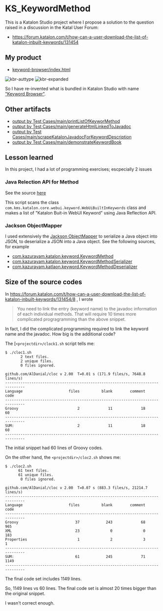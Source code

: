 # KS_KeywordMethod

This is a Katalon Studio project where I propose a solution to the question raised in a discussion in the Katal User Forum:

- https://forum.katalon.com/t/how-can-a-user-download-the-list-of-katalon-inbuilt-keywords/131454

## My product

- [keyword-browser/index.html](http://KS_KeywordMethod/keyword-browser/index.html)

![kbr-auttype](http://KS_KeywordMethod/images/kbr-auttype.png)
![kbr-expanded](http://KS_KeywordMethod/images/kbr-expanded.png)

So I have re-invented what is bundled in Katalon Studio with name ["Keyword Browser"](https://europe1.discourse-cdn.com/katalon/original/3X/f/a/fa3e83085a8cddad6855a7b0239ea01f6dd7001e.png).

## Other artifacts

- [output by Test Cases/main/printListOfKeyworMethod](http://KS_KeywordMethod/keywordList.txt)
- [output by Test Cases/main/generateHtmlLinkedToJavadoc](http://KS_KeywordMethod/keywords-linked-to-javadoc.html)
- [output by Test Cases/main/scrapeKatalonJavadocForKeywordDescription](http://KS_KeywordMethod/javadoc.json)
- [output by Test Cases/main/demonstrateKeywordBook](http://KS_KeywordMethod/keywordbook-with-javadoc.json)


## Lesson learned

In this project, I had a lot of programming exercises; escpecially 2 issues

### Java Relection API for Method

See the source [here](https://github.com/kazurayam/KS_KeywordMethod/blob/master/Scripts/main/printListOfKeywordMethod/Script1716811853682.groovy)

This script scans the class `com.kms.katalon.core.webui.keyword.WebUiBuiltInKeywords` class and makes a list of "Katalon Buit-in WebUI Keyword" using Java Reflection API.

### Jackson ObjectMapper

I used extensively the [Jackson ObjectMapper](https://www.baeldung.com/jackson-object-mapper-tutorial) to serialize a Java object into JSON, to deserialize a JSON into a Java object. See the following sources, for example

- [com.kazurayam.katalon.keyword.KeywordMethod](https://github.com/kazurayam/KS_KeywordMethod/blob/master/Keywords/com/kazurayam/katalon/keyword/KeywordMethod.groovy)
- [com.kazurayam.katalon.keyword.KeywordMethodSerializer](https://github.com/kazurayam/KS_KeywordMethod/blob/master/Keywords/com/kazurayam/katalon/keyword/KeywordMethodSerializer.groovy)
- [com.kazurayam.katlaon.keyword.KeywordMethodDeserializer](https://github.com/kazurayam/KS_KeywordMethod/blob/master/Keywords/com/kazurayam/katalon/keyword/KeywordMethodDeserializer.groovy)

## Size of the source codes

In https://forum.katalon.com/t/how-can-a-user-download-the-list-of-katalon-inbuilt-keywords/131454/8 , I wrote

>You need to link the entry (keyword name) to the javadoc information of each individual methods. That will require 10 times more complicated progragramming than the above snippet.

In fact, I did the complicated programming required to link the keyword name and the javadoc. How big is the additional code?

The [`<projectdir>/clock1.sh` script tells me:

```
$ ./cloc1.sh
       2 text files.
       2 unique files.
       0 files ignored.

github.com/AlDanial/cloc v 2.00  T=0.01 s (171.9 files/s, 7648.8 lines/s)
-------------------------------------------------------------------------------
Language                     files          blank        comment           code
-------------------------------------------------------------------------------
Groovy                           2             11             18             60
-------------------------------------------------------------------------------
SUM:                             2             11             18             60
-------------------------------------------------------------------------------
```

The initial snippet had 60 lines of Groovy codes.

On the other hand, the `<projectdir>/cloc2.sh` shows me:

```
$ ./cloc2.sh
      61 text files.
      61 unique files.
       0 files ignored.

github.com/AlDanial/cloc v 2.00  T=0.07 s (883.3 files/s, 21214.7 lines/s)
-------------------------------------------------------------------------------
Language                     files          blank        comment           code
-------------------------------------------------------------------------------
Groovy                          37            243             68            965
XML                             23              0              0            183
Properties                       1              2              3              1
-------------------------------------------------------------------------------
SUM:                            61            245             71           1149
-------------------------------------------------------------------------------
```

The final code set includes 1149 lines.

So, 1149 lines vs 60 lines. The final code set is almost 20 times bigger than the original snippet.

I wasn't correct enough.


